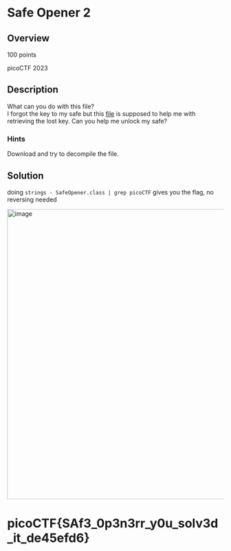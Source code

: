 # Safe Opener 2
## Overview 
100 points

picoCTF 2023
## Description
What can you do with this file?
<br>
I forgot the key to my safe but this [file](https://artifacts.picoctf.net/c/289/SafeOpener.class) is supposed to help me with retrieving the lost key. Can you help me unlock my safe?
### Hints
Download and try to decompile the file.

## Solution
doing `strings - SafeOpener.class | grep picoCTF` gives you the flag, no reversing needed

<img width="673" alt="image" src="https://github.com/xoxo-ily/ctfWriteups/assets/68173773/6fab9dca-8d77-4406-8658-acb5767c4869">

# picoCTF{SAf3_0p3n3rr_y0u_solv3d_it_de45efd6}
